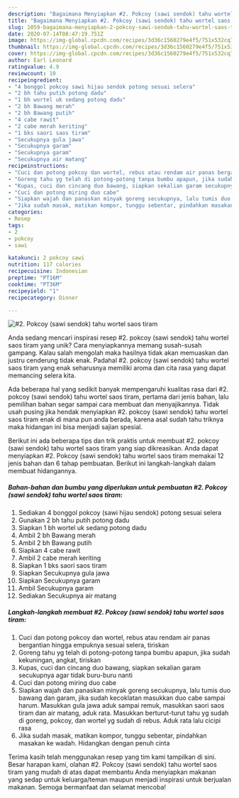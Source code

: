 ```yaml
---
description: "Bagaimana Menyiapkan #2. Pokcoy (sawi sendok) tahu wortel saos tiram, Enak Banget"
title: "Bagaimana Menyiapkan #2. Pokcoy (sawi sendok) tahu wortel saos tiram, Enak Banget"
slug: 1059-bagaimana-menyiapkan-2-pokcoy-sawi-sendok-tahu-wortel-saos-tiram-enak-banget
date: 2020-07-14T08:47:19.751Z
image: https://img-global.cpcdn.com/recipes/3d36c1560279e4f5/751x532cq70/2-pokcoy-sawi-sendok-tahu-wortel-saos-tiram-foto-resep-utama.jpg
thumbnail: https://img-global.cpcdn.com/recipes/3d36c1560279e4f5/751x532cq70/2-pokcoy-sawi-sendok-tahu-wortel-saos-tiram-foto-resep-utama.jpg
cover: https://img-global.cpcdn.com/recipes/3d36c1560279e4f5/751x532cq70/2-pokcoy-sawi-sendok-tahu-wortel-saos-tiram-foto-resep-utama.jpg
author: Earl Leonard
ratingvalue: 4.9
reviewcount: 10
recipeingredient:
- "4 bonggol pokcoy sawi hijau sendok potong sesuai selera"
- "2 bh tahu putih potong dadu"
- "1 bh wortel uk sedang potong dadu"
- "2 bh Bawang merah"
- "2 bh Bawang putih"
- "4 cabe rawit"
- "2 cabe merah keriting"
- "1 bks saori saos tiram"
- "Secukupnya gula jawa"
- "Secukupnya garam"
- "Secukupnya garam"
- "Secukupnya air matang"
recipeinstructions:
- "Cuci dan potong pokcoy dan wortel, rebus atau rendam air panas bergantian hingga empuknya sesuai selera, tiriskan"
- "Goreng tahu yg telah di potong-potong tanpa bumbu apapun, jika sudah kekuningan, angkat, tiriskan"
- "Kupas, cuci dan cincang duo bawang, siapkan sekalian garam secukupnya agar tidak buru-buru nanti"
- "Cuci dan potong miring duo cabe"
- "Siapkan wajah dan panaskan minyak goreng secukupnya, lalu tumis duo bawang dan garam, jika sudah kecoklatan masukkan duo cabe sampai harum. Masukkan gula jawa aduk sampai remuk, masukkan saori saos tiram dan air matang, aduk rata. Masukkan berturut-turut tahu yg sudah di goreng, pokcoy, dan wortel yg sudah di rebus. Aduk rata lalu cicipi rasa"
- "Jika sudah masak, matikan kompor, tunggu sebentar, pindahkan masakan ke wadah. Hidangkan dengan penuh cinta"
categories:
- Resep
tags:
- 2
- pokcoy
- sawi

katakunci: 2 pokcoy sawi 
nutrition: 117 calories
recipecuisine: Indonesian
preptime: "PT16M"
cooktime: "PT36M"
recipeyield: "1"
recipecategory: Dinner

---
```



![#2. Pokcoy (sawi sendok) tahu wortel saos tiram](https://img-global.cpcdn.com/recipes/3d36c1560279e4f5/751x532cq70/2-pokcoy-sawi-sendok-tahu-wortel-saos-tiram-foto-resep-utama.jpg)

Anda sedang mencari inspirasi resep #2. pokcoy (sawi sendok) tahu wortel saos tiram yang unik? Cara menyiapkannya memang susah-susah gampang. Kalau salah mengolah maka hasilnya tidak akan memuaskan dan justru cenderung tidak enak. Padahal #2. pokcoy (sawi sendok) tahu wortel saos tiram yang enak seharusnya memiliki aroma dan cita rasa yang dapat memancing selera kita.



Ada beberapa hal yang sedikit banyak mempengaruhi kualitas rasa dari #2. pokcoy (sawi sendok) tahu wortel saos tiram, pertama dari jenis bahan, lalu pemilihan bahan segar sampai cara membuat dan menyajikannya. Tidak usah pusing jika hendak menyiapkan #2. pokcoy (sawi sendok) tahu wortel saos tiram enak di mana pun anda berada, karena asal sudah tahu triknya maka hidangan ini bisa menjadi sajian spesial.


Berikut ini ada beberapa tips dan trik praktis untuk membuat #2. pokcoy (sawi sendok) tahu wortel saos tiram yang siap dikreasikan. Anda dapat menyiapkan #2. Pokcoy (sawi sendok) tahu wortel saos tiram memakai 12 jenis bahan dan 6 tahap pembuatan. Berikut ini langkah-langkah dalam membuat hidangannya.

<!--inarticleads1-->

##### Bahan-bahan dan bumbu yang diperlukan untuk pembuatan #2. Pokcoy (sawi sendok) tahu wortel saos tiram:

1. Sediakan 4 bonggol pokcoy (sawi hijau sendok) potong sesuai selera
1. Gunakan 2 bh tahu putih potong dadu
1. Siapkan 1 bh wortel uk sedang potong dadu
1. Ambil 2 bh Bawang merah
1. Ambil 2 bh Bawang putih
1. Siapkan 4 cabe rawit
1. Ambil 2 cabe merah keriting
1. Siapkan 1 bks saori saos tiram
1. Siapkan Secukupnya gula jawa
1. Siapkan Secukupnya garam
1. Ambil Secukupnya garam
1. Sediakan Secukupnya air matang




<!--inarticleads2-->

##### Langkah-langkah membuat #2. Pokcoy (sawi sendok) tahu wortel saos tiram:

1. Cuci dan potong pokcoy dan wortel, rebus atau rendam air panas bergantian hingga empuknya sesuai selera, tiriskan
1. Goreng tahu yg telah di potong-potong tanpa bumbu apapun, jika sudah kekuningan, angkat, tiriskan
1. Kupas, cuci dan cincang duo bawang, siapkan sekalian garam secukupnya agar tidak buru-buru nanti
1. Cuci dan potong miring duo cabe
1. Siapkan wajah dan panaskan minyak goreng secukupnya, lalu tumis duo bawang dan garam, jika sudah kecoklatan masukkan duo cabe sampai harum. Masukkan gula jawa aduk sampai remuk, masukkan saori saos tiram dan air matang, aduk rata. Masukkan berturut-turut tahu yg sudah di goreng, pokcoy, dan wortel yg sudah di rebus. Aduk rata lalu cicipi rasa
1. Jika sudah masak, matikan kompor, tunggu sebentar, pindahkan masakan ke wadah. Hidangkan dengan penuh cinta




Terima kasih telah menggunakan resep yang tim kami tampilkan di sini. Besar harapan kami, olahan #2. Pokcoy (sawi sendok) tahu wortel saos tiram yang mudah di atas dapat membantu Anda menyiapkan makanan yang sedap untuk keluarga/teman maupun menjadi inspirasi untuk berjualan makanan. Semoga bermanfaat dan selamat mencoba!
